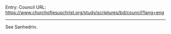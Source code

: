 Entry: Council
URL: https://www.churchofjesuschrist.org/study/scriptures/bd/council?lang=eng

---

See Sanhedrin.

